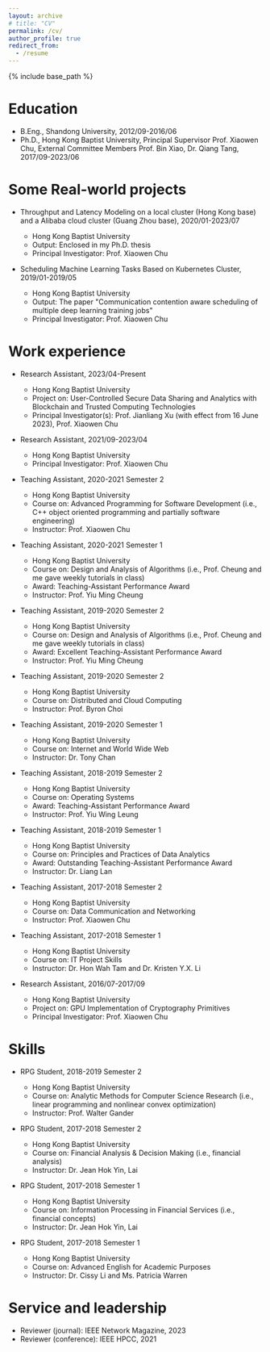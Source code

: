 ```yaml
---
layout: archive
# title: "CV"
permalink: /cv/
author_profile: true
redirect_from:
  - /resume
---
```


{% include base_path %}

Education
======
* B.Eng., Shandong University, 2012/09-2016/06
* Ph.D., Hong Kong Baptist University, Principal Supervisor Prof. Xiaowen Chu, External Committee Members Prof. Bin Xiao, Dr. Qiang Tang, 2017/09-2023/06

Some Real-world projects
======
* Throughput and Latency Modeling on a local cluster (Hong Kong base) and a Alibaba cloud cluster (Guang Zhou base), 2020/01-2023/07
  * Hong Kong Baptist University
  * Output: Enclosed in my Ph.D. thesis
  * Principal Investigator: Prof. Xiaowen Chu

* Scheduling Machine Learning Tasks Based on Kubernetes Cluster, 2019/01-2019/05
  * Hong Kong Baptist University
  * Output: The paper "Communication contention aware scheduling of multiple deep learning training jobs"
  * Principal Investigator: Prof. Xiaowen Chu


Work experience
======
* Research Assistant, 2023/04-Present
  * Hong Kong Baptist University
  * Project on: User-Controlled Secure Data Sharing and Analytics with Blockchain and Trusted Computing Technologies
  * Principal Investigator(s): Prof. Jianliang Xu (with effect from 16 June 2023), Prof. Xiaowen Chu
  
* Research Assistant, 2021/09-2023/04
  * Hong Kong Baptist University
  * Principal Investigator: Prof. Xiaowen Chu

* Teaching Assistant, 2020-2021 Semester 2
  * Hong Kong Baptist University
  * Course on: Advanced Programming for Software Development (i.e., C++ object oriented programming and partially software engineering)
  * Instructor: Prof. Xiaowen Chu

* Teaching Assistant, 2020-2021 Semester 1
  * Hong Kong Baptist University
  * Course on: Design and Analysis of Algorithms (i.e., Prof. Cheung and me gave weekly tutorials in class)
  * Award: Teaching-Assistant Performance Award
  * Instructor: Prof. Yiu Ming Cheung
  
* Teaching Assistant, 2019-2020 Semester 2
  * Hong Kong Baptist University
  * Course on: Design and Analysis of Algorithms (i.e., Prof. Cheung and me gave weekly tutorials in class)
  * Award: Excellent Teaching-Assistant Performance Award
  * Instructor: Prof. Yiu Ming Cheung

* Teaching Assistant, 2019-2020 Semester 2
  * Hong Kong Baptist University
  * Course on: Distributed and Cloud Computing
  * Instructor: Prof. Byron Choi

* Teaching Assistant, 2019-2020 Semester 1
  * Hong Kong Baptist University
  * Course on: Internet and World Wide Web
  * Instructor: Dr. Tony Chan
  
* Teaching Assistant, 2018-2019 Semester 2
  * Hong Kong Baptist University
  * Course on: Operating Systems
  * Award: Teaching-Assistant Performance Award
  * Instructor: Prof. Yiu Wing Leung

* Teaching Assistant, 2018-2019 Semester 1
  * Hong Kong Baptist University
  * Course on: Principles and Practices of Data Analytics
  * Award: Outstanding Teaching-Assistant Performance Award
  * Instructor: Dr. Liang Lan

* Teaching Assistant, 2017-2018 Semester 2
  * Hong Kong Baptist University
  * Course on: Data Communication and Networking
  * Instructor: Prof. Xiaowen Chu

* Teaching Assistant, 2017-2018 Semester 1
  * Hong Kong Baptist University
  * Course on: IT Project Skills
  * Instructor: Dr. Hon Wah Tam and Dr. Kristen Y.X. Li 

* Research Assistant, 2016/07-2017/09
  * Hong Kong Baptist University
  * Project on: GPU Implementation of Cryptography Primitives
  * Principal Investigator: Prof. Xiaowen Chu

Skills
======  
* RPG Student, 2018-2019 Semester 2
  * Hong Kong Baptist University
  * Course on: Analytic Methods for Computer Science Research (i.e., linear programming and nonlinear convex optimization)
  * Instructor: Prof. Walter Gander

* RPG Student, 2017-2018 Semester 2
  * Hong Kong Baptist University
  * Course on: Financial Analysis & Decision Making (i.e., financial analysis)
  * Instructor: Dr. Jean Hok Yin, Lai

* RPG Student, 2017-2018 Semester 1
  * Hong Kong Baptist University
  * Course on: Information Processing in Financial Services (i.e., financial concepts)
  * Instructor: Dr. Jean Hok Yin, Lai

* RPG Student, 2017-2018 Semester 1
  * Hong Kong Baptist University
  * Course on: Advanced English for Academic Purposes
  * Instructor: Dr. Cissy Li and Ms. Patricia Warren



<!-- Skills
======
* Skill 1
* Skill 2
  * Sub-skill 2.1
  * Sub-skill 2.2
  * Sub-skill 2.3
* Skill 3 -->

<!-- Publications
======
  <ul>{% for post in site.publications %}
    {% include archive-single-cv.html %}
  {% endfor %}</ul> -->
  
<!-- Talks
======
  <ul>{% for post in site.talks %}
    {% include archive-single-talk-cv.html %}
  {% endfor %}</ul> -->
  

Service and leadership
======
* Reviewer (journal): IEEE Network Magazine, 2023
* Reviewer (conference): IEEE HPCC, 2021
